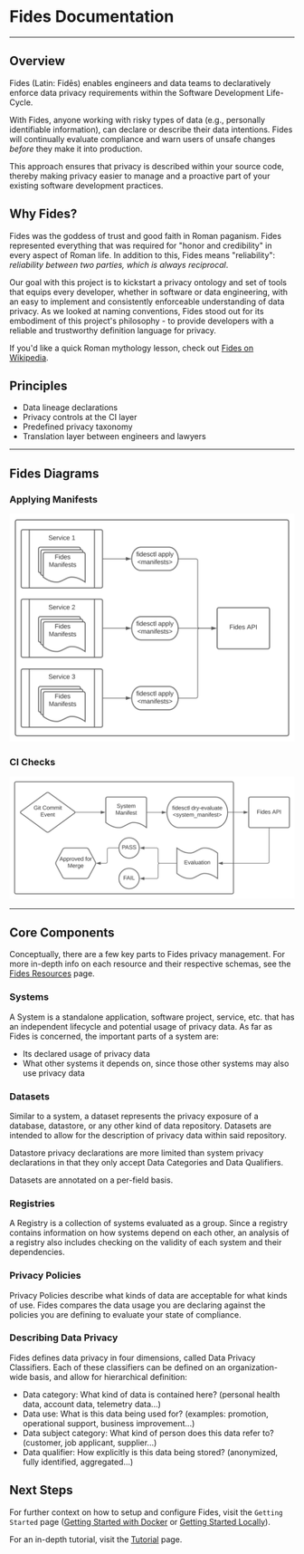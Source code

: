 # Fides Documentation

---

## Overview

Fides (Latin: Fidēs) enables engineers and data teams to declaratively enforce data privacy requirements within the Software Development Life-Cycle.

With Fides, anyone working with risky types of data (e.g., personally identifiable information), can declare or describe their data intentions. Fides will continually evaluate compliance and warn users of unsafe changes _before_ they make it into production.

This approach ensures that privacy is described within your source code, thereby making privacy easier to manage and a proactive part of your existing software development practices.

## Why Fides?

Fides was the goddess of trust and good faith in Roman paganism. Fides represented everything that was required for "honor and credibility" in every aspect of Roman life. In addition to this, Fides means "reliability": _reliability between two parties, which is always reciprocal_.

Our goal with this project is to kickstart a privacy ontology and set of tools that equips every developer, whether in software or data engineering, with an easy to implement and consistently enforceable understanding of data privacy. As we looked at naming conventions, Fides stood out for its embodiment of this project's philosophy - to provide developers with a reliable and trustworthy definition language for privacy.

If you'd like a quick Roman mythology lesson, check out [Fides on Wikipedia](https://en.wikipedia.org/wiki/Fides_(deity)).

## Principles

* Data lineage declarations
* Privacy controls at the CI layer
* Predefined privacy taxonomy
* Translation layer between engineers and lawyers

---

## Fides Diagrams

### Applying Manifests

![alt text](img/Manifest_Flow.svg "Fides Manifest Workflow")

### CI Checks

![alt text](img/CI_Workflow.svg "Fides CI Workflow")

---

## Core Components

Conceptually, there are a few key parts to Fides privacy management. For more in-depth info on each resource and their respective schemas, see the [Fides Resources](fides_resources.md) page.

### Systems

A System is a standalone application, software project, service, etc. that has an independent lifecycle and potential usage of privacy data. As far as Fides is concerned, the important parts of a system are:

* Its declared usage of privacy data
* What other systems it depends on, since those other systems may also use privacy data

### Datasets

Similar to a system, a dataset represents the privacy exposure of a database, datastore, or any other kind of data repository. Datasets are intended to allow for the description of privacy data within said repository.

Datastore privacy declarations are more limited than system privacy declarations in that they only accept Data Categories and Data Qualifiers.

Datasets are annotated on a per-field basis.

### Registries

A Registry is a collection of systems evaluated as a group. Since a registry contains information on how systems depend on each other, an analysis of a registry also includes checking on the validity of each system and their dependencies.

### Privacy Policies

Privacy Policies describe what kinds of data are acceptable for what kinds of use. Fides compares the data usage you are declaring against the policies you are defining to evaluate your state of compliance.

### Describing Data Privacy

Fides defines data privacy in four dimensions, called Data Privacy Classifiers. Each of these classifiers can be defined on an organization-wide basis, and allow for hierarchical definition:

* Data category: What kind of data is contained here?
(personal health data, account data, telemetry data...)
* Data use: What is this data being used for?
(examples: promotion, operational support, business improvement...)
* Data subject category: What kind of person does this data refer to?
(customer, job applicant, supplier...)
* Data qualifier: How explicitly is this data being stored?
(anonymized, fully identified, aggregated...)

## Next Steps

For further context on how to setup and configure Fides, visit the `Getting Started` page ([Getting Started with Docker](getting_started/docker.md) or [Getting Started Locally](getting_started/local.md)).

For an in-depth tutorial, visit the [Tutorial](tutorial.md) page.
